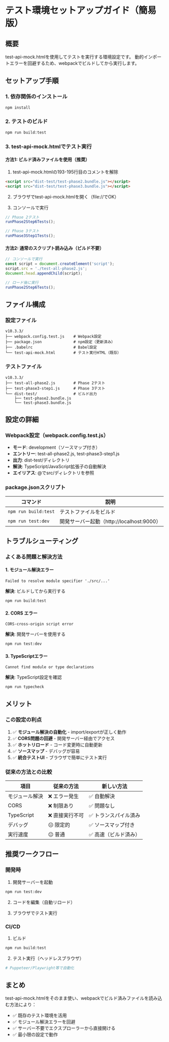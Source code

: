 # テスト環境セットアップガイド（簡易版）

## 概要
test-api-mock.htmlを使用してテストを実行する環境設定です。
動的インポートエラーを回避するため、webpackでビルドしてから実行します。

## セットアップ手順

### 1. 依存関係のインストール
```bash
npm install
```

### 2. テストのビルド
```bash
npm run build:test
```

### 3. test-api-mock.htmlでテスト実行

#### 方法1: ビルド済みファイルを使用（推奨）
1. test-api-mock.htmlの193-195行目のコメントを解除
```html
<script src="dist-test/test-phase2.bundle.js"></script>
<script src="dist-test/test-phase3.bundle.js"></script>
```

2. ブラウザでtest-api-mock.htmlを開く（file://でOK）

3. コンソールで実行
```javascript
// Phase 2テスト
runPhase2Step6Tests();

// Phase 3テスト
runPhase3Step1Tests();
```

#### 方法2: 通常のスクリプト読み込み（ビルド不要）
```javascript
// コンソールで実行
const script = document.createElement('script');
script.src = './test-all-phase2.js';
document.head.appendChild(script);

// ロード後に実行
runPhase2Step6Tests();
```

## ファイル構成

### 設定ファイル
```
v10.3.3/
├── webpack.config.test.js    # Webpack設定
├── package.json              # npm設定（更新済み）
├── .babelrc                  # Babel設定
└── test-api-mock.html        # テスト実行HTML（既存）
```

### テストファイル
```
v10.3.3/
├── test-all-phase2.js        # Phase 2テスト
├── test-phase3-step1.js      # Phase 3テスト
└── dist-test/                # ビルド出力
    ├── test-phase2.bundle.js
    └── test-phase3.bundle.js
```

## 設定の詳細

### Webpack設定（webpack.config.test.js）
- **モード**: development（ソースマップ付き）
- **エントリー**: test-all-phase2.js, test-phase3-step1.js
- **出力**: dist-test/ディレクトリ
- **解決**: TypeScript/JavaScript拡張子の自動解決
- **エイリアス**: @でsrc/ディレクトリを参照

### package.jsonスクリプト
| コマンド | 説明 |
|---------|------|
| `npm run build:test` | テストファイルをビルド |
| `npm run test:dev` | 開発サーバー起動（http://localhost:9000） |

## トラブルシューティング

### よくある問題と解決方法

#### 1. モジュール解決エラー
```
Failed to resolve module specifier './src/...'
```
**解決**: ビルドしてから実行する
```bash
npm run build:test
```

#### 2. CORS エラー
```
CORS-cross-origin script error
```
**解決**: 開発サーバーを使用する
```bash
npm run test:dev
```

#### 3. TypeScriptエラー
```
Cannot find module or type declarations
```
**解決**: TypeScript設定を確認
```bash
npm run typecheck
```

## メリット

### この設定の利点
1. ✅ **モジュール解決の自動化** - import/exportが正しく動作
2. ✅ **CORS問題の回避** - 開発サーバー経由でアクセス
3. ✅ **ホットリロード** - コード変更時に自動更新
4. ✅ **ソースマップ** - デバッグが容易
5. ✅ **統合テストUI** - ブラウザで簡単にテスト実行

### 従来の方法との比較
| 項目 | 従来の方法 | 新しい方法 |
|------|-----------|-----------|
| モジュール解決 | ❌ エラー発生 | ✅ 自動解決 |
| CORS | ❌ 制限あり | ✅ 問題なし |
| TypeScript | ❌ 直接実行不可 | ✅ トランスパイル済み |
| デバッグ | 😐 限定的 | ✅ ソースマップ付き |
| 実行速度 | 😐 普通 | ✅ 高速（ビルド済み） |

## 推奨ワークフロー

### 開発時
1. 開発サーバーを起動
```bash
npm run test:dev
```

2. コードを編集（自動リロード）

3. ブラウザでテスト実行

### CI/CD
1. ビルド
```bash
npm run build:test
```

2. テスト実行（ヘッドレスブラウザ）
```bash
# Puppeteer/Playwright等で自動化
```

## まとめ

test-api-mock.htmlをそのまま使い、webpackでビルド済みファイルを読み込む方法により：
- ✅ 既存のテスト環境を活用
- ✅ モジュール解決エラーを回避
- ✅ サーバー不要でエクスプローラーから直接開ける
- ✅ 最小限の設定で動作